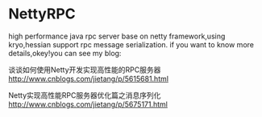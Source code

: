 # NettyRPC
high performance java rpc server base on netty framework,using kryo,hessian support rpc message serialization.
if you want to know more details,okey!you can see my blog:

谈谈如何使用Netty开发实现高性能的RPC服务器
http://www.cnblogs.com/jietang/p/5615681.html

Netty实现高性能RPC服务器优化篇之消息序列化
http://www.cnblogs.com/jietang/p/5675171.html
